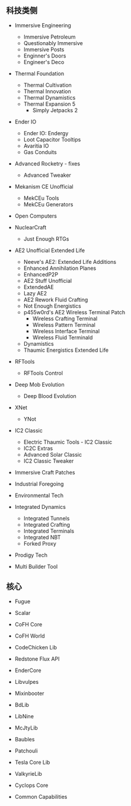 ## 科技类侧

- Immersive Engineering
    - Immersive Petroleum
    - Questionably Immersive
    - Immersive Posts
    - Enginner's Doors
    - Engineer's Deco

- Thermal Foundation
    - Thermal Cultivation
    - Thermal Innovation
    - Thermal Dynamistics
    - Thermal Expansion 5
        - Simply Jetpacks 2

- Ender IO
    - Ender IO: Endergy
    - Loot Capacitor Tooltips
    - Avaritia IO
    - Gas Conduits

- Advanced Rocketry - fixes
    - Advanced Tweaker

- Mekanism CE Unofficial
    - MekCEu Tools
    - MekCEu Generators

- Open Computers

- NuclearCraft
    - Just Enough RTGs

- AE2 Unofficial Extended Life
    - Neeve's AE2: Extended Life Additions
    - Enhanced Annihilation Planes
    - EnhancedP2P
    - AE2 Stuff Unofficial
    - ExtendedAE
    - Lazy AE2
    - AE2 Rework Fluid Crafting
    - Not Enough Energistics
    - p455w0rd's AE2 Wireless Terminal Patch
        - Wireless Crafting Terminal
        - Wireless Pattern Terminal
        - Wireless Interface Terminal
        - Wireless Fluid Terminald
    - Dynamistics
    - Thaumic Energistics Extended Life

- RFTools
    - RFTools Control

- Deep Mob Evolution
    - Deep Blood Evolution

- XNet
    - YNot

- IC2 Classic
    - Electric Thaumic Tools - IC2 Classic
    - IC2C Extras
    - Advanced Solar Classic
    - IC2 Classic Tweaker

- Immersive Craft Patches

- Industrial Foregoing

- Environmental Tech

- Integrated Dynamics
    - Integrated Tunnels
    - Integrated Crafting
    - Integrated Terminals
    - Integrated NBT
    - Forked Proxy

- Prodigy Tech

- Multi Builder Tool


## 核心

- Fugue
- Scalar

- CoFH Core
- CoFH World
- CodeChicken Lib
- Redstone Flux API
- EnderCore
- Libvulpes
- Mixinbooter
- BdLib
- LibNine
- McJtyLib
- Baubles
- Patchouli
- Tesla Core Lib
- ValkyrieLib
- Cyclops Core
- Common Capabilities